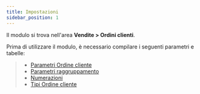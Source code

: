 ```yaml
---
title: Impostazioni
sidebar_position: 1
---
```


Il modulo si trova nell'area **Vendite > Ordini clienti**.

Prima di utilizzare il modulo, è necessario compilare i seguenti parametri e tabelle:      
> - [Parametri Ordine cliente](/docs/configurations/parameters/sales/sales-orders-parameters)     
> - [Parametri raggruppamento](/docs/configurations/parameters/sales/orders-grouping)     
> - [Numerazioni](/docs/configurations/tables/fluentis-numerations)    
> - [Tipi Ordine cliente](/docs/configurations/tables/sales/sales-order-types)     
